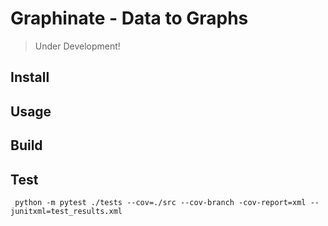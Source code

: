 # Graphinate - Data to Graphs

> Under Development!

## Install

[//]: # (```shell)
[//]: # (python -m pip install graphinate )
[//]: # (```)

## Usage

## Build

## Test

```shell
 python -m pytest ./tests --cov=./src --cov-branch -cov-report=xml --junitxml=test_results.xml
```